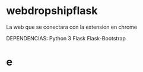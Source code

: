 # webdropshipflask
La web que se conectara con la extension en chrome


DEPENDENCIAS:
Python 3
Flask 
Flask-Bootstrap

<h1>e</h1>
